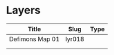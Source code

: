 # Layers

<table><thead><tr><th>Title</th><th>Slug</th><th data-type="select">Type</th></tr></thead><tbody><tr><td>Defimons Map 01</td><td>lyr018</td><td></td></tr><tr><td></td><td></td><td></td></tr><tr><td></td><td></td><td></td></tr></tbody></table>
